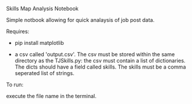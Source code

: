 Skills Map Analysis Notebook

Simple notbook allowing for quick analaysis of job post data.

Requires:

- pip install matplotlib

- a csv called 'output.csv'. The csv must be stored within the same directory as the TJSkills.py: the csv must contain a list of dictionaries. The dicts should have a field called skills. The skills must be a comma seperated list of strings.

To run:

execute the file name in the terminal.